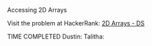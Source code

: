 Accessing 2D Arrays

Visit the problem at HackerRank: [2D Arrays - DS](https://www.hackerrank.com/challenges/2d-array/problem?h_l=interview&playlist_slugs%5B%5D=interview-preparation-kit&playlist_slugs%5B%5D=arrays)

TIME COMPLETED
Dustin:
Talitha:
